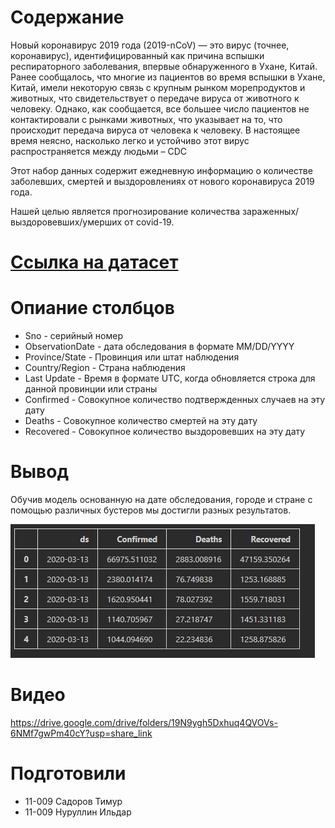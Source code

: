 # Содержание

Новый коронавирус 2019 года (2019-nCoV) — это вирус (точнее, коронавирус), идентифицированный как причина вспышки
респираторного заболевания, впервые обнаруженного в Ухане, Китай. Ранее сообщалось, что многие из пациентов во время
вспышки в Ухане, Китай, имели некоторую связь с крупным рынком морепродуктов и животных, что свидетельствует о передаче
вируса от животного к человеку. Однако, как сообщается, все большее число пациентов не контактировали с рынками
животных, что указывает на то, что происходит передача вируса от человека к человеку. В настоящее время неясно,
насколько легко и устойчиво этот вирус распространяется между людьми – CDC

Этот набор данных содержит ежедневную информацию о количестве заболевших, смертей и выздоровлениях от нового
коронавируса 2019 года.

Нашей целью является прогнозирование количества зараженных/выздоровевших/умерших от covid-19. 

# [Ссылка на датасет](https://www.kaggle.com/datasets/sudalairajkumar/novel-corona-virus-2019-dataset)

# Опиание столбцов

- Sno - серийный номер
- ObservationDate - дата обследования в формате MM/DD/YYYY
- Province/State - Провинция или штат наблюдения
- Country/Region - Страна наблюдения
- Last Update - Время в формате UTC, когда обновляется строка для данной провинции или страны
- Confirmed - Совокупное количество подтвержденных случаев на эту дату
- Deaths - Совокупное количество смертей на эту дату
- Recovered - Совокупное количество выздоровевших на эту дату

# Вывод

Обучив модель основанную на дате обследования, городе и стране с помощью различных бустеров мы достигли разных 
результатов.

![img.png](img/result.png)

# Видео

https://drive.google.com/drive/folders/19N9ygh5Dxhuq4QVOVs-6NMf7gwPm40cY?usp=share_link

# Подготовили
- 11-009 Садоров Тимур
- 11-009 Нуруллин Ильдар

